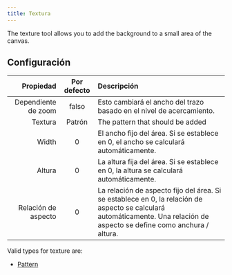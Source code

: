 ```yaml
---
title: Textura
---
```


The texture tool allows you to add the background to a small area of the canvas.

## Configuración

|           Propiedad | Por defecto | Descripción                                                                                                                                                                                                               |
| ------------------: | :---------: | :------------------------------------------------------------------------------------------------------------------------------------------------------------------------------------------------------------------------ |
| Dependiente de zoom |    falso    | Esto cambiará el ancho del trazo basado en el nivel de acercamiento.                                                                                                                                      |
|             Textura |    Patrón   | The pattern that should be added                                                                                                                                                                                          |
|               Width |      0      | El ancho fijo del área. Si se establece en 0, el ancho se calculará automáticamente.                                                                                                      |
|              Altura |      0      | La altura fija del área. Si se establece en 0, la altura se calculará automáticamente.                                                                                                    |
| Relación de aspecto |      0      | La relación de aspecto fijo del área. Si se establece en 0, la relación de aspecto se calculará automáticamente. Una relación de aspecto se define como anchura / altura. |

Valid types for texture are:

- [Pattern](../../background#pattern)
